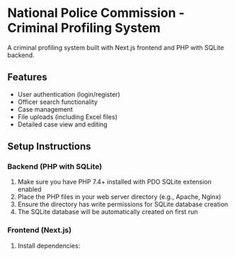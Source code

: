 # National Police Commission - Criminal Profiling System

A criminal profiling system built with Next.js frontend and PHP with SQLite backend.

## Features

- User authentication (login/register)
- Officer search functionality
- Case management
- File uploads (including Excel files)
- Detailed case view and editing

## Setup Instructions

### Backend (PHP with SQLite)

1. Make sure you have PHP 7.4+ installed with PDO SQLite extension enabled
2. Place the PHP files in your web server directory (e.g., Apache, Nginx)
3. Ensure the directory has write permissions for SQLite database creation
4. The SQLite database will be automatically created on first run

### Frontend (Next.js)

1. Install dependencies:

